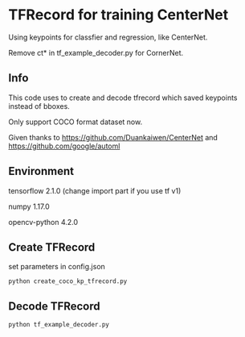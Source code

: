 # TFRecord for training CenterNet
Using keypoints for classfier and regression, like CenterNet. 

Remove ct* in tf_example_decoder.py for CornerNet.
## Info
This code uses to create and decode tfrecord which saved keypoints instead of bboxes.

Only support COCO format dataset now.

Given thanks to https://github.com/Duankaiwen/CenterNet and https://github.com/google/automl
## Environment
tensorflow 2.1.0 (change import part if you use tf v1)

numpy 1.17.0

opencv-python  4.2.0
## Create TFRecord
set parameters in config.json

    python create_coco_kp_tfrecord.py

## Decode TFRecord

    python tf_example_decoder.py


